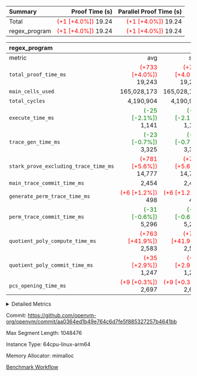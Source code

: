 | Summary | Proof Time (s) | Parallel Proof Time (s) |
|:---|---:|---:|
| Total | <span style='color: red'>(+1 [+4.0%])</span> 19.24 | <span style='color: red'>(+1 [+4.0%])</span> 19.24 |
| regex_program | <span style='color: red'>(+1 [+4.0%])</span> 19.24 | <span style='color: red'>(+1 [+4.0%])</span> 19.24 |


| regex_program |||||
|:---|---:|---:|---:|---:|
|metric|avg|sum|max|min|
| `total_proof_time_ms ` | <span style='color: red'>(+733 [+4.0%])</span> 19,243 | <span style='color: red'>(+733 [+4.0%])</span> 19,243 | <span style='color: red'>(+733 [+4.0%])</span> 19,243 | <span style='color: red'>(+733 [+4.0%])</span> 19,243 |
| `main_cells_used     ` |  165,028,173 |  165,028,173 |  165,028,173 |  165,028,173 |
| `total_cycles        ` |  4,190,904 |  4,190,904 |  4,190,904 |  4,190,904 |
| `execute_time_ms     ` | <span style='color: green'>(-25 [-2.1%])</span> 1,141 | <span style='color: green'>(-25 [-2.1%])</span> 1,141 | <span style='color: green'>(-25 [-2.1%])</span> 1,141 | <span style='color: green'>(-25 [-2.1%])</span> 1,141 |
| `trace_gen_time_ms   ` | <span style='color: green'>(-23 [-0.7%])</span> 3,325 | <span style='color: green'>(-23 [-0.7%])</span> 3,325 | <span style='color: green'>(-23 [-0.7%])</span> 3,325 | <span style='color: green'>(-23 [-0.7%])</span> 3,325 |
| `stark_prove_excluding_trace_time_ms` | <span style='color: red'>(+781 [+5.6%])</span> 14,777 | <span style='color: red'>(+781 [+5.6%])</span> 14,777 | <span style='color: red'>(+781 [+5.6%])</span> 14,777 | <span style='color: red'>(+781 [+5.6%])</span> 14,777 |
| `main_trace_commit_time_ms` |  2,454 |  2,454 |  2,454 |  2,454 |
| `generate_perm_trace_time_ms` | <span style='color: red'>(+6 [+1.2%])</span> 498 | <span style='color: red'>(+6 [+1.2%])</span> 498 | <span style='color: red'>(+6 [+1.2%])</span> 498 | <span style='color: red'>(+6 [+1.2%])</span> 498 |
| `perm_trace_commit_time_ms` | <span style='color: green'>(-31 [-0.6%])</span> 5,296 | <span style='color: green'>(-31 [-0.6%])</span> 5,296 | <span style='color: green'>(-31 [-0.6%])</span> 5,296 | <span style='color: green'>(-31 [-0.6%])</span> 5,296 |
| `quotient_poly_compute_time_ms` | <span style='color: red'>(+763 [+41.9%])</span> 2,583 | <span style='color: red'>(+763 [+41.9%])</span> 2,583 | <span style='color: red'>(+763 [+41.9%])</span> 2,583 | <span style='color: red'>(+763 [+41.9%])</span> 2,583 |
| `quotient_poly_commit_time_ms` | <span style='color: red'>(+35 [+2.9%])</span> 1,247 | <span style='color: red'>(+35 [+2.9%])</span> 1,247 | <span style='color: red'>(+35 [+2.9%])</span> 1,247 | <span style='color: red'>(+35 [+2.9%])</span> 1,247 |
| `pcs_opening_time_ms ` | <span style='color: red'>(+9 [+0.3%])</span> 2,697 | <span style='color: red'>(+9 [+0.3%])</span> 2,697 | <span style='color: red'>(+9 [+0.3%])</span> 2,697 | <span style='color: red'>(+9 [+0.3%])</span> 2,697 |



<details>
<summary>Detailed Metrics</summary>

| group | num_segments | keygen_time_ms | commit_exe_time_ms |
| --- | --- | --- | --- |
| regex_program | 1 | 718 | 44 | 

| group | air_name | quotient_deg | interactions | constraints |
| --- | --- | --- | --- | --- |
| regex_program | AccessAdapterAir<16> | 2 | 5 | 14 | 
| regex_program | AccessAdapterAir<2> | 2 | 5 | 14 | 
| regex_program | AccessAdapterAir<32> | 2 | 5 | 14 | 
| regex_program | AccessAdapterAir<4> | 2 | 5 | 14 | 
| regex_program | AccessAdapterAir<64> | 2 | 5 | 14 | 
| regex_program | AccessAdapterAir<8> | 2 | 5 | 14 | 
| regex_program | BitwiseOperationLookupAir<8> | 2 | 2 | 4 | 
| regex_program | KeccakVmAir | 2 | 321 | 4,571 | 
| regex_program | MemoryMerkleAir<8> | 2 | 4 | 40 | 
| regex_program | PersistentBoundaryAir<8> | 2 | 3 | 6 | 
| regex_program | PhantomAir | 2 | 3 | 5 | 
| regex_program | Poseidon2PeripheryAir<BabyBearParameters>, 1> | 2 | 1 | 286 | 
| regex_program | ProgramAir | 1 | 1 | 4 | 
| regex_program | RangeTupleCheckerAir<2> | 1 | 1 | 4 | 
| regex_program | VariableRangeCheckerAir | 1 | 1 | 4 | 
| regex_program | VmAirWrapper<Rv32BaseAluAdapterAir, BaseAluCoreAir<4, 8> | 2 | 19 | 43 | 
| regex_program | VmAirWrapper<Rv32BaseAluAdapterAir, LessThanCoreAir<4, 8> | 2 | 17 | 39 | 
| regex_program | VmAirWrapper<Rv32BaseAluAdapterAir, ShiftCoreAir<4, 8> | 2 | 23 | 90 | 
| regex_program | VmAirWrapper<Rv32BranchAdapterAir, BranchEqualCoreAir<4> | 2 | 11 | 25 | 
| regex_program | VmAirWrapper<Rv32BranchAdapterAir, BranchLessThanCoreAir<4, 8> | 2 | 13 | 41 | 
| regex_program | VmAirWrapper<Rv32CondRdWriteAdapterAir, Rv32JalLuiCoreAir> | 2 | 10 | 22 | 
| regex_program | VmAirWrapper<Rv32HintStoreAdapterAir, Rv32HintStoreCoreAir> | 2 | 15 | 17 | 
| regex_program | VmAirWrapper<Rv32JalrAdapterAir, Rv32JalrCoreAir> | 2 | 16 | 20 | 
| regex_program | VmAirWrapper<Rv32LoadStoreAdapterAir, LoadSignExtendCoreAir<4, 8> | 2 | 18 | 33 | 
| regex_program | VmAirWrapper<Rv32LoadStoreAdapterAir, LoadStoreCoreAir<4> | 2 | 17 | 38 | 
| regex_program | VmAirWrapper<Rv32MultAdapterAir, DivRemCoreAir<4, 8> | 2 | 25 | 88 | 
| regex_program | VmAirWrapper<Rv32MultAdapterAir, MulHCoreAir<4, 8> | 2 | 24 | 38 | 
| regex_program | VmAirWrapper<Rv32MultAdapterAir, MultiplicationCoreAir<4, 8> | 2 | 19 | 26 | 
| regex_program | VmAirWrapper<Rv32RdWriteAdapterAir, Rv32AuipcCoreAir> | 2 | 11 | 15 | 
| regex_program | VmConnectorAir | 2 | 3 | 9 | 

| group | air_name | segment | rows | prep_cols | perm_cols | main_cols | cells |
| --- | --- | --- | --- | --- | --- | --- | --- |
| regex_program | AccessAdapterAir<2> | 0 | 64 |  | 24 | 11 | 2,240 | 
| regex_program | AccessAdapterAir<4> | 0 | 32 |  | 24 | 13 | 1,184 | 
| regex_program | AccessAdapterAir<8> | 0 | 131,072 |  | 24 | 17 | 5,373,952 | 
| regex_program | BitwiseOperationLookupAir<8> | 0 | 65,536 | 3 | 8 | 2 | 655,360 | 
| regex_program | KeccakVmAir | 0 | 32 |  | 1,288 | 3,164 | 142,464 | 
| regex_program | MemoryMerkleAir<8> | 0 | 131,072 |  | 20 | 32 | 6,815,744 | 
| regex_program | PersistentBoundaryAir<8> | 0 | 131,072 |  | 12 | 20 | 4,194,304 | 
| regex_program | PhantomAir | 0 | 512 |  | 12 | 6 | 9,216 | 
| regex_program | Poseidon2PeripheryAir<BabyBearParameters>, 1> | 0 | 16,384 |  | 8 | 300 | 5,046,272 | 
| regex_program | ProgramAir | 0 | 131,072 |  | 8 | 10 | 2,359,296 | 
| regex_program | RangeTupleCheckerAir<2> | 0 | 524,288 | 2 | 8 | 1 | 4,718,592 | 
| regex_program | VariableRangeCheckerAir | 0 | 262,144 | 2 | 8 | 1 | 2,359,296 | 
| regex_program | VmAirWrapper<Rv32BaseAluAdapterAir, BaseAluCoreAir<4, 8> | 0 | 2,097,152 |  | 80 | 36 | 243,269,632 | 
| regex_program | VmAirWrapper<Rv32BaseAluAdapterAir, LessThanCoreAir<4, 8> | 0 | 65,536 |  | 40 | 37 | 5,046,272 | 
| regex_program | VmAirWrapper<Rv32BaseAluAdapterAir, ShiftCoreAir<4, 8> | 0 | 262,144 |  | 52 | 53 | 27,525,120 | 
| regex_program | VmAirWrapper<Rv32BranchAdapterAir, BranchEqualCoreAir<4> | 0 | 524,288 |  | 48 | 26 | 38,797,312 | 
| regex_program | VmAirWrapper<Rv32BranchAdapterAir, BranchLessThanCoreAir<4, 8> | 0 | 262,144 |  | 56 | 32 | 23,068,672 | 
| regex_program | VmAirWrapper<Rv32CondRdWriteAdapterAir, Rv32JalLuiCoreAir> | 0 | 131,072 |  | 44 | 18 | 8,126,464 | 
| regex_program | VmAirWrapper<Rv32HintStoreAdapterAir, Rv32HintStoreCoreAir> | 0 | 16,384 |  | 36 | 26 | 1,015,808 | 
| regex_program | VmAirWrapper<Rv32JalrAdapterAir, Rv32JalrCoreAir> | 0 | 131,072 |  | 36 | 28 | 8,388,608 | 
| regex_program | VmAirWrapper<Rv32LoadStoreAdapterAir, LoadSignExtendCoreAir<4, 8> | 0 | 1,024 |  | 76 | 35 | 113,664 | 
| regex_program | VmAirWrapper<Rv32LoadStoreAdapterAir, LoadStoreCoreAir<4> | 0 | 2,097,152 |  | 72 | 40 | 234,881,024 | 
| regex_program | VmAirWrapper<Rv32MultAdapterAir, DivRemCoreAir<4, 8> | 0 | 128 |  | 104 | 57 | 20,608 | 
| regex_program | VmAirWrapper<Rv32MultAdapterAir, MulHCoreAir<4, 8> | 0 | 256 |  | 100 | 39 | 35,584 | 
| regex_program | VmAirWrapper<Rv32MultAdapterAir, MultiplicationCoreAir<4, 8> | 0 | 65,536 |  | 80 | 31 | 7,274,496 | 
| regex_program | VmAirWrapper<Rv32RdWriteAdapterAir, Rv32AuipcCoreAir> | 0 | 65,536 |  | 28 | 21 | 3,211,264 | 
| regex_program | VmConnectorAir | 0 | 2 | 1 | 12 | 4 | 32 | 

| group | segment | trace_gen_time_ms | total_proof_time_ms | total_cycles | total_cells | stark_prove_excluding_trace_time_ms | quotient_poly_compute_time_ms | quotient_poly_commit_time_ms | perm_trace_commit_time_ms | pcs_opening_time_ms | main_trace_commit_time_ms | main_cells_used | generate_perm_trace_time_ms | execute_time_ms |
| --- | --- | --- | --- | --- | --- | --- | --- | --- | --- | --- | --- | --- | --- | --- |
| regex_program | 0 | 3,325 | 19,243 | 4,190,904 | 632,452,480 | 14,777 | 2,583 | 1,247 | 5,296 | 2,697 | 2,454 | 165,028,173 | 498 | 1,141 | 

</details>


Commit: https://github.com/openvm-org/openvm/commit/aa0364ed1b49e764c6d7fe5f885327257b4641bb

Max Segment Length: 1048476

Instance Type: 64cpu-linux-arm64

Memory Allocator: mimalloc

[Benchmark Workflow](https://github.com/openvm-org/openvm/actions/runs/12716608603)
